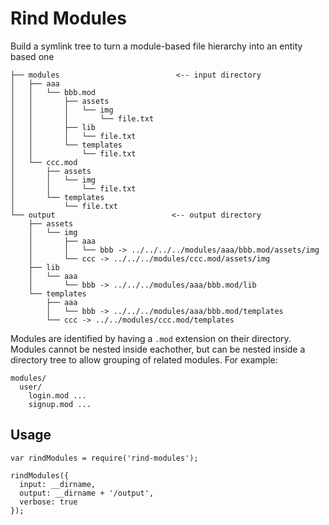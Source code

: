 # Rind Modules

Build a symlink tree to turn a module-based file hierarchy into an entity based one

```
├── modules                          <-- input directory
│   ├── aaa
│   │   └── bbb.mod
│   │       ├── assets
│   │       │   └── img
│   │       │       └── file.txt
│   │       ├── lib
│   │       │   └── file.txt
│   │       └── templates
│   │           └── file.txt
│   └── ccc.mod
│       ├── assets
│       │   └── img
│       │       └── file.txt
│       └── templates
│           └── file.txt
└── output                          <-- output directory
    ├── assets
    │   └── img
    │       ├── aaa
    │       │   └── bbb -> ../../../../modules/aaa/bbb.mod/assets/img
    │       └── ccc -> ../../../modules/ccc.mod/assets/img
    ├── lib
    │   └── aaa
    │       └── bbb -> ../../../modules/aaa/bbb.mod/lib
    └── templates
        ├── aaa
        │   └── bbb -> ../../../modules/aaa/bbb.mod/templates
        └── ccc -> ../../modules/ccc.mod/templates
```

Modules are identified by having a `.mod` extension on their directory. Modules cannot
be nested inside eachother, but can be nested inside a directory tree to allow
grouping of related modules. For example:

```
modules/
  user/
    login.mod ...
    signup.mod ...
```

## Usage

```
var rindModules = require('rind-modules');

rindModules({
  input: __dirname,
  output: __dirname + '/output',
  verbose: true
});
```
